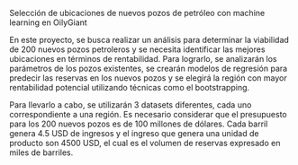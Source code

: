 Selección de ubicaciones de nuevos pozos de petróleo con machine learning en OilyGiant

En este proyecto, se busca realizar un análisis para determinar la viabilidad de 200 nuevos pozos petroleros y se necesita identificar las mejores ubicaciones en términos de rentabilidad. Para lograrlo, se analizarán los parámetros de los pozos existentes, se crearán modelos de regresión para predecir las reservas en los nuevos pozos y se elegirá la región con mayor rentabilidad potencial utilizando técnicas como el bootstrapping.

Para llevarlo a cabo, se utilizarán 3 datasets diferentes, cada uno correspondiente a una región. Es necesario considerar que el presupuesto para los 200 nuevos pozos es de 100 millones de dólares. Cada barril genera 4.5 USD de ingresos y el ingreso que genera una unidad de producto son 4500 USD, el cual es el volumen de reservas expresado en miles de barriles.
